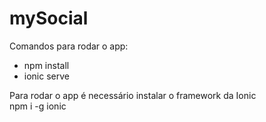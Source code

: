 # mySocial

Comandos para rodar o app:<br>
<ul>
    <li>npm install</li>
    <li>ionic serve</li>
</ul>

  Para rodar o app é necessário instalar o framework da Ionic <br>
  npm i -g ionic
